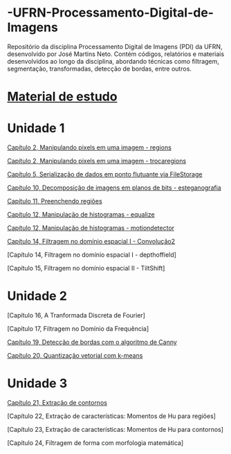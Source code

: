 # -UFRN-Processamento-Digital-de-Imagens
Repositório da disciplina Processamento Digital de Imagens (PDI) da UFRN, desenvolvido por José Martins Neto. Contém códigos, relatórios e materiais desenvolvidos ao longo da disciplina, abordando técnicas como filtragem, segmentação, transformadas, detecção de bordas, entre outros.

# [Material de estudo](https://agostinhobritojr.github.io/tutorial/pdi/index.html)

# Unidade 1
[Capítulo 2, Manipulando pixels em uma imagem - regions](https://github.com/josemartins36/-UFRN-Processamento-Digital-de-Imagens/tree/main/Cap%C3%ADtulo%202%2C%20Manipulando%20pixels%20em%20uma%20imagem/regions)  

[Capítulo 2, Manipulando pixels em uma imagem - trocaregions](https://github.com/josemartins36/-UFRN-Processamento-Digital-de-Imagens/tree/main/Cap%C3%ADtulo%202%2C%20Manipulando%20pixels%20em%20uma%20imagem/trocaregioes) 

[Capítulo 5, Serialização de dados em ponto flutuante via FileStorage](https://github.com/josemartins36/-UFRN-Processamento-Digital-de-Imagens/tree/main/Cap%C3%ADtulo%205%2C%20Serializa%C3%A7%C3%A3o%20de%20dados%20em%20ponto%20flutuante%20via%20FileStorage)

[Capítulo 10, Decomposição de imagens em planos de bits - esteganografia](https://github.com/josemartins36/-UFRN-Processamento-Digital-de-Imagens/tree/main/Cap%C3%ADtulo%2010%2C%20Decomposi%C3%A7%C3%A3o%20de%20imagens%20em%20planos%20de%20bits/esteganografia)

[Capítulo 11, Preenchendo regiões](https://github.com/josemartins36/-UFRN-Processamento-Digital-de-Imagens/tree/main/Cap%C3%ADtulo%2011%2C%20Preenchendo%20regi%C3%B5es) 

[Capítulo 12, Manipulação de histogramas - equalize](https://github.com/josemartins36/-UFRN-Processamento-Digital-de-Imagens/tree/main/Cap%C3%ADtulo%2012%2C%20Manipula%C3%A7%C3%A3o%20de%20histogramas/equalize) 

[Capítulo 12, Manipulação de histogramas - motiondetector](https://github.com/josemartins36/-UFRN-Processamento-Digital-de-Imagens/tree/main/Cap%C3%ADtulo%2012%2C%20Manipula%C3%A7%C3%A3o%20de%20histogramas/motiondetector) 

[Capítulo 14, Filtragem no domínio espacial I - Convolução2](https://github.com/josemartins36/-UFRN-Processamento-Digital-de-Imagens/tree/main/Cap%C3%ADtulo%2014%2C%20Filtragem%20no%20dom%C3%ADnio%20espacial%20I%20-%20Convolu%C3%A7%C3%A3o/convolucao2) 

[Capítulo 14, Filtragem no domínio espacial I - depthoffield]

[Capítulo 15, Filtragem no domínio espacial II - TiltShift]

# Unidade 2
[Capítulo 16, A Tranformada Discreta de Fourier]

[Capítulo 17, Filtragem no Domínio da Frequência]

[Capítulo 19, Detecção de bordas com o algoritmo de Canny](https://github.com/josemartins36/-UFRN-Processamento-Digital-de-Imagens/tree/main/Cap%C3%ADtulo%2019%2C%20Detec%C3%A7%C3%A3o%20de%20bordas%20com%20o%20algoritmo%20de%20Canny)

[Capítulo 20, Quantização vetorial com k-means](https://github.com/josemartins36/-UFRN-Processamento-Digital-de-Imagens/tree/main/Cap%C3%ADtulo%2020%2C%20Quantiza%C3%A7%C3%A3o%20vetorial%20com%20k-means)

# Unidade 3

[Capítulo 21, Extração de contornos](https://github.com/josemartins36/-UFRN-Processamento-Digital-de-Imagens/tree/main/Cap%C3%ADtulo%2021%2C%20Extra%C3%A7%C3%A3o%20de%20contornos)

[Capítulo 22, Extração de características: Momentos de Hu para regiões]

[Capítulo 23, Extração de características: Momentos de Hu para contornos]

[Capítulo 24, Filtragem de forma com morfologia matemática]
